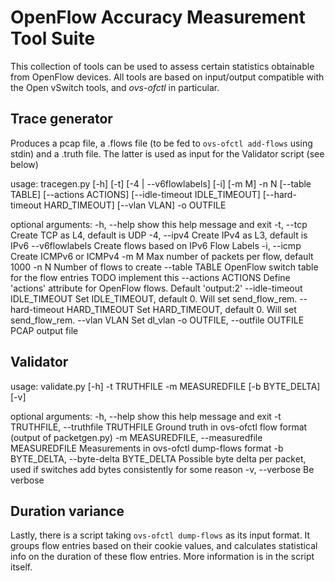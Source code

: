 # OpenFlow Accuracy Measurement Tool Suite

This collection of tools can be used to assess certain statistics obtainable from OpenFlow devices.
All tools are based on input/output compatible with the Open vSwitch tools, and *ovs-ofctl* in particular.



## Trace generator

Produces a pcap file, a .flows file (to be fed to `ovs-ofctl add-flows` using stdin) and a .truth file.
The latter is used as input for the Validator script (see below)

usage: tracegen.py [-h] [-t] [-4 | --v6flowlabels] [-i] [-m M] -n N
                   [--table TABLE] [--actions ACTIONS]
                   [--idle-timeout IDLE_TIMEOUT] [--hard-timeout HARD_TIMEOUT]
                   [--vlan VLAN] -o OUTFILE

optional arguments:
  -h, --help            show this help message and exit
  -t, --tcp             Create TCP as L4, default is UDP
  -4, --ipv4            Create IPv4 as L3, default is IPv6
  --v6flowlabels        Create flows based on IPv6 Flow Labels
  -i, --icmp            Create ICMPv6 or ICMPv4
  -m M                  Max number of packets per flow, default 1000
  -n N                  Number of flows to create
  --table TABLE         OpenFlow switch table for the flow entries TODO
                        implement this
  --actions ACTIONS     Define 'actions' attribute for OpenFlow flows. Default
                        'output:2'
  --idle-timeout IDLE_TIMEOUT
                        Set IDLE_TIMEOUT, default 0. Will set send_flow_rem.
  --hard-timeout HARD_TIMEOUT
                        Set HARD_TIMEOUT, default 0. Will set send_flow_rem.
  --vlan VLAN           Set dl_vlan
  -o OUTFILE, --outfile OUTFILE
                        PCAP output file


## Validator

usage: validate.py [-h] -t TRUTHFILE -m MEASUREDFILE [-b BYTE_DELTA] [-v]

optional arguments:
  -h, --help            show this help message and exit
  -t TRUTHFILE, --truthfile TRUTHFILE
                        Ground truth in ovs-ofctl flow format (output of
                        packetgen.py)
  -m MEASUREDFILE, --measuredfile MEASUREDFILE
                        Measurements in ovs-ofctl dump-flows format
  -b BYTE_DELTA, --byte-delta BYTE_DELTA
                        Possible byte delta per packet, used if switches add
                        bytes consistently for some reason
  -v, --verbose         Be verbose


## Duration variance

Lastly, there is a script taking `ovs-ofctl dump-flows` as its input format. It groups flow entries based on their cookie values, and calculates statistical info on the duration of these flow entries. 
More information is in the script itself.
